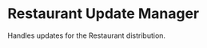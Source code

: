 Restaurant Update Manager
=========================

Handles updates for the Restaurant distribution.
